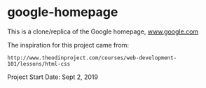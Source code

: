 # google-homepage

This is a clone/replica of the Google homepage, www.google.com


The inspiration for this project came from:

    http://www.theodinproject.com/courses/web-development-101/lessons/html-css
  
  

Project Start Date: Sept 2, 2019



